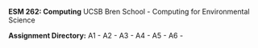 **ESM 262: Computing**
UCSB Bren School - Computing for Environmental Science

**Assignment Directory:**
A1 - 
A2 -
A3 -
A4 -
A5 -
A6 -
